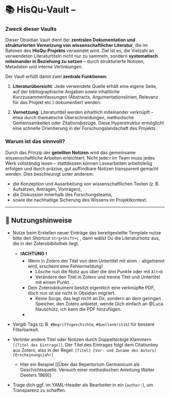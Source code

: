 # 📚 HisQu-Vault – 

### Zweck dieser Vaults

Dieser Obsidian Vault dient der **zentralen Dokumentation und strukturierten Vernetzung von wissenschaftlicher Literatur**, die im Rahmen des **HisQu-Projekts** verwendet wird. Ziel ist es, die Vielzahl an verwendeten Literaturtiteln nicht nur zu sammeln, sondern **systematisch miteinander in Beziehung zu setzen** – durch strukturierte Notizen, Metadaten und interne Verlinkungen.

Der Vault erfüllt damit zwei **zentrale Funktionen**:

1. **Literaturübersicht**: Jede verwendete Quelle erhält eine eigene Seite, auf der bibliographische Angaben sowie inhaltliche Kurzzusammenfassungen (Abstracts, Argumentationslinien, Relevanz für das Projekt etc.) dokumentiert werden.

2. **Vernetzung**: Literaturtitel werden inhaltlich miteinander verknüpft – etwa durch thematische Überschneidungen, methodische Gemeinsamkeiten oder Zitationsbezüge. Diese Hyperstruktur ermöglicht eine schnelle Orientierung in der Forschungslandschaft des Projekts.
   

### Warum ist das sinnvoll?

Durch das Prinzip der **geteilten Notizen** wird das gemeinsame wissenschaftliche Arbeiten erleichtert. Nicht jede:r im Team muss jedes Werk vollständig lesen – stattdessen können Lesearbeiten arbeitsteilig erfolgen und durch präzise, gut auffindbare Notizen transparent gemacht werden. Dies beschleunigt unter anderem:

- die Konzeption und Ausarbeitung von wissenschaftlichen Texten (z. B. Aufsätzen, Anträgen, Vorträgen),
- die Diskussion innerhalb des Forschungsteams,
- sowie die nachhaltige Sicherung des Wissens im Projektkontext.
---
## 🧭 Nutzungshinweise

- Nutze beim Erstellen neuer Einträge das bereitgestellte Template nutze bitte den Shortcut `Strg+Shift+c` , dann wällst Du die Literaturnotiz aus, die in der Zoterobibilothek liegt. 
	- ❗**ACHTUNG** ❗
		- Wenn in Zotero der Titel von dem Untertitel mit einm `:` abgetrennt wird, erscheint eine Fehlermeldung!
			- Lösche nun die Notiz aus über die drei Punkte oder mit `Alt+D`
			- Verändere den Titel in Zotero und trenne Titel und Untertitel mit einem Punkt. `.` 
		- Dein Zoterodokument besitzt eigentlich eine verknüpfte PDF, doch nun ist sie nicht in Obsidian migriert.
			- Keine Sorge, das legt nicht an Dir, sondern an dem geringen Speicher, den Zotero anbietet, wende Dich einfach an @Luca Nauschütz, ich kann die PDF hinzufügen.
		- 
    
- Vergib Tags (z. B. `#Begriffsgeschichte`, `#Quellenkritik`) für bessere Filterbarkeit.
    
- Verlinke andere Titel oder Notizen durch Doppelteckige Klammern `[[Titel des Eintrags]]`. Der Titel des Eintrages folgt dem Citationkey aus Zotero, also in der Regel: `[Titel] [Vor- und Zuname des Autors] [Erscheinungsjahr]` 
	- Hier ein Beispiel [[Über das Repertorium Germanicum als Geschichtsquelle. Versuch einer methodischen Anleitung Walter Deeters 1969]] 
    
- Trage dich ggf. im YAML-Header als Bearbeiter:in ein (`author:`), um Transparenz zu schaffen.